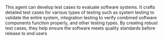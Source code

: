 <a name="Description"></a>

This agent can develop test cases to evaluate software systems. It crafts detailed test cases for various types of testing such as system testing to validate the entire system, integration testing to verify combined software components function properly, and other testing types. By creating robust test cases, they help ensure the software meets quality standards before release to end users